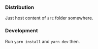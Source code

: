 ### Distribution
Just host content of `src` folder somewhere.

### Development
Run `yarn install` and `yarn dev` then.
